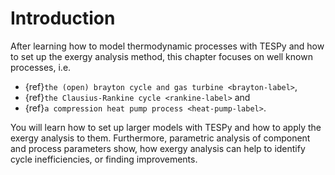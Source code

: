 # Introduction

After learning how to model thermodynamic processes with TESPy and how to set up the exergy analysis method, this
chapter focuses on well known processes, i.e.

- {ref}`the (open) brayton cycle and gas turbine <brayton-label>`,
- {ref}`the Clausius-Rankine cycle <rankine-label>` and
- {ref}`a compression heat pump process <heat-pump-label>`.

You will learn how to set up larger models with TESPy and how to apply the exergy analysis to them. Furthermore,
parametric analysis of component and process parameters show, how exergy analysis can help to identify cycle
inefficiencies, or finding improvements.
